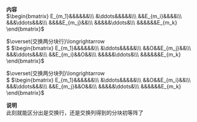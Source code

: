 **内容**  
 $\begin{bmatrix}  
E_{m_1}&&&&&&\\\  
&\ddots&&&&&\\\  
&&E_{m_i}&&&&\\\  
&&&\ddots&&&\\\  
&&&&E_{m_j}&&\\\  
&&&&&\ddots&\\\  
&&&&&&E_{m_k}  
\end{bmatrix}$  
  
 $\overset{交换两分块行}\longrightarrow  
$  $\begin{bmatrix}  
E_{m_1}&&&&&&\\\  
&\ddots&&&&&\\\  
&&O&&E_{m_j}&&\\\  
&&&\ddots&&&\\\  
&&E_{m_i}&&O&&\\\  
&&&&&\ddots&\\\  
&&&&&&E_{m_k}  
\end{bmatrix}$  
  
 $\overset{交换两分块列}\longrightarrow  
$  $\begin{bmatrix}  
E_{m_1}&&&&&&\\\  
&\ddots&&&&&\\\  
&&O&&E_{m_i}&&\\\  
&&&\ddots&&&\\\  
&&E_{m_j}&&O&&\\\  
&&&&&\ddots&\\\  
&&&&&&E_{m_k}  
\end{bmatrix}$  
  
**说明**  
此刻就能区分出是交换行，还是交换列得到的分块初等阵了  
